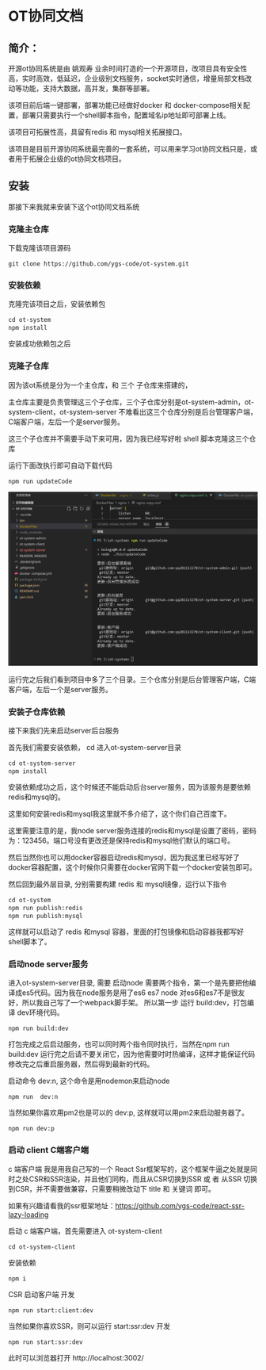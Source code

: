 # OT协同文档
##   简介：

 开源ot协同系统是由 姚观寿 业余时间打造的一个开源项目，改项目具有安全性高，实时高效，低延迟，企业级别文档服务，socket实时通信，增量局部文档改动等功能，支持大数据，高并发，集群等部署。

 该项目前后端一键部署，部署功能已经做好docker 和 docker-compose相关配置，部署只需要执行一个shell脚本指令，配置域名ip地址即可部署上线。

该项目可拓展性高，具留有redis 和 mysql相关拓展接口。

该项目是目前开源协同系统最完善的一套系统，可以用来学习ot协同文档只是，或者用于拓展企业级的ot协同文档项目。

## 安装

那接下来我就来安装下这个ot协同文档系统

### 克隆主仓库

下载克隆该项目源码

```
git clone https://github.com/ygs-code/ot-system.git
```

### 安装依赖

克隆完该项目之后，安装依赖包

```
cd ot-system 
npm install
```

安装成功依赖包之后

### 克隆子仓库

因为该ot系统是分为一个主仓库，和 三个 子仓库来搭建的，

主仓库主要是负责管理这三个子仓库，三个子仓库分别是ot-system-admin，ot-system-client，ot-system-server 不难看出这三个仓库分别是后台管理客户端，C端客户端，左后一个是server服务。

这三个子仓库并不需要手动下来可用，因为我已经写好啦 shell 脚本克隆这三个仓库

运行下面改执行即可自动下载代码

```
npm run updateCode
```

![1](./README_IMAGES/1.png)

运行完之后我们看到项目中多了三个目录。三个仓库分别是后台管理客户端，C端客户端，左后一个是server服务。

### 安装子仓库依赖

接下来我们先来启动server后台服务

首先我们需要安装依赖， cd 进入ot-system-server目录

```
cd ot-system-server
npm install
```

安装依赖成功之后，这个时候还不能启动后台server服务，因为该服务是要依赖 redis和mysql的。

这里如何安装redis和mysql我这里就不多介绍了，这个你们自己百度下。

这里需要注意的是，我node server服务连接的redis和mysql是设置了密码，密码为：123456。端口号没有更改还是保持redis和mysql他们默认的端口号。



然后当然你也可以用docker容器启动redis和mysql，因为我这里已经写好了docker容器配置，这个时候你只需要在docker官网下载一个docker安装包即可。

然后回到最外层目录, 分别需要构建 redis 和 mysql镜像，运行以下指令

```
cd ot-system
npm run publish:redis
npm run publish:mysql
```

这样就可以启动了 redis 和mysql 容器，里面的打包镜像和启动容器我都写好shell脚本了。

### 启动node server服务

进入ot-system-server目录,  需要 启动node 需要两个指令，第一个是先要把他编译成es5代码。因为我在node服务是用了es6 es7 node 对es6和es7不是很友好，所以我自己写了一个webpack脚手架。 所以第一步 运行 build:dev，打包编译 dev环境代码。

```
npm run build:dev
```

打包完成之后启动服务，也可以同时两个指令同时执行，当然在npm run build:dev 运行完之后请不要关闭它，因为他需要时时热编译，这样才能保证代码修改完之后重启服务器，然后得到最新的代码。

启动命令 dev:n, 这个命令是用nodemon来启动node

```
npm run  dev:n
```

当然如果你喜欢用pm2也是可以的 dev:p, 这样就可以用pm2来启动服务器了。

```
npm run dev:p
```



### 启动 client C端客户端

c 端客户端 我是用我自己写的一个 React Ssr框架写的，这个框架牛逼之处就是同时之处CSR和SSR渲染，并且他们同构，而且从CSR切换到SSR  或  者 从SSR 切换 到CSR，并不需要做兼容，只需要稍微改动下 title 和 关键词 即可。

如果有兴趣请看我的ssr框架地址：https://github.com/ygs-code/react-ssr-lazy-loading

启动 c 端客户端，首先需要进入 ot-system-client

```
cd ot-system-client
```

安装依赖

```
npm i
```

CSR  启动客户端 开发

```
npm run start:client:dev
```

当然如果你喜欢SSR，则可以运行 start:ssr:dev 开发

```
npm run start:ssr:dev 
```

此时可以浏览器打开 http://localhost:3002/